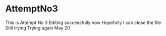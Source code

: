 # AttemptNo3
This is Attempt No 3
Editing successfully now
Hopefully I can close the file
Still trying
Trying again May 20
